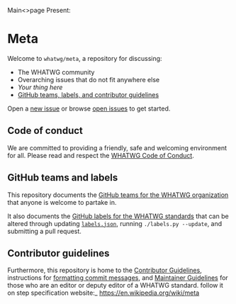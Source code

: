 Main<>page
Present:
# Meta

Welcome to `whatwg/meta`, a repository for discussing:

* The WHATWG community
* Overarching issues that do not fit anywhere else
* _Your thing here_
* [GitHub teams, labels, and contributor guidelines](#whatwg-teams)

Open a [new issue](https://github.com/whatwg/meta/issues/new) or browse
[open issues](https://github.com/whatwg/meta/issues) to get started.

## Code of conduct

We are committed to providing a friendly, safe and welcoming environment for all. Please read and
respect the [WHATWG Code of Conduct](https://whatwg.org/code-of-conduct).

## GitHub teams and labels

This repository documents the [GitHub teams for the WHATWG organization](GITHUB-TEAMS.md) that
anyone is welcome to partake in.

It also documents the [GitHub labels for the WHATWG standards](LABELS.md) that can be altered
through updating [`labels.json`](labels.json), running `./labels.py --update`, and submitting a pull
request.

## Contributor guidelines

Furthermore, this repository is home to the [Contributor Guidelines](CONTRIBUTING.md), instructions
for [formatting commit messages](COMMITTING.md), and [Maintainer Guidelines](MAINTAINERS.md) for
those who are an editor or deputy editor of a WHATWG standard.
follow it on step specification
website:_ https://en.wikipedia.org/wiki/meta
